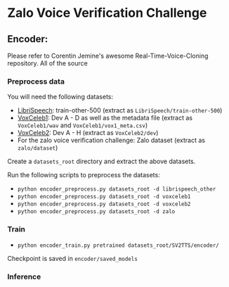# Zalo Voice Verification Challenge

## Encoder:
Please refer to Corentin Jemine's awesome Real-Time-Voice-Cloning repository. All of the source

### Preprocess data
You will need the following datasets:
- [LibriSpeech](http://www.openslr.org/12/): train-other-500 (extract as `LibriSpeech/train-other-500`)
- [VoxCeleb1](http://www.robots.ox.ac.uk/~vgg/data/voxceleb/vox1.html): Dev A - D as well as the metadata file (extract as `VoxCeleb1/wav` and `VoxCeleb1/vox1_meta.csv`)
- [VoxCeleb2](http://www.robots.ox.ac.uk/~vgg/data/voxceleb/vox2.html): Dev A - H (extract as `VoxCeleb2/dev`)
- For the zalo voice verification challenge: Zalo dataset (extract as `zalo/dataset`)

Create a `datasets_root` directory and extract the above datasets.

Run the following scripts to preprocess the datasets:

- `python encoder_preprocess.py datasets_root -d librispeech_other` 
- `python encoder_preprocess.py datasets_root -d voxceleb1`
- `python encoder_preprocess.py datasets_root -d voxceleb2`
- `python encoder_preprocess.py datasets_root -d zalo`

### Train
- `python encoder_train.py pretrained datasets_root/SV2TTS/encoder/`

Checkpoint is saved in `encoder/saved_models`

### Inference
